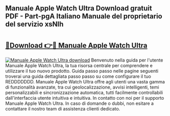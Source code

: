 ## Manuale Apple Watch Ultra Download gratuit PDF - Part-pgA Italiano Manuale del proprietario del servizio xsNlh

# <h2><a href="http://df965n.blite.top/?on=Manuale+Apple+Watch+Ultra">🔗Download 👉🔴 Manuale Apple Watch Ultra</a></h2>

[![Manuale Apple Watch Ultra download](https://i.imgur.com/lujVjoI.png)](http://df965n.blite.top/?on=Manuale+Apple+Watch+Ultra)
Benvenuto nella guida per l'utente Manuale Apple Watch Ultra, la tua risorsa centrale per comprendere e utilizzare il tuo nuovo prodotto. Guida passo passo nelle pagine seguenti troverai una guida dettagliata passo passo su come configurare il tuo REDDDDDDD. Manuale Apple Watch Ultra offre agli utenti una vasta gamma di funzionalità avanzate, tra cui geolocalizzazione, avvisi intelligenti, temi personalizzabili e sincronizzazione automatica, tutti facilmente controllabili dall'interfaccia utente intuitiva e intuitiva. In contatto con noi per il supporto Manuale Apple Watch Ultra. In caso di domande o dubbi, non esitare a contattare il nostro team di assistenza clienti dedicato.
